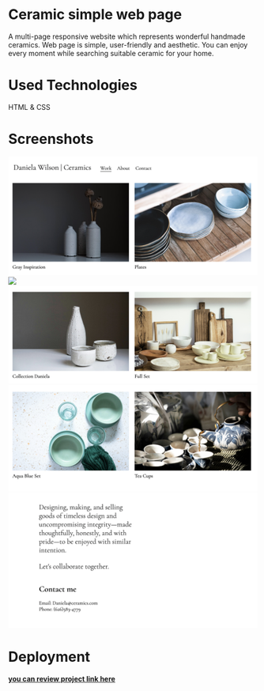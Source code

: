 # Ceramic simple web page 
A multi-page responsive website which represents wonderful handmade ceramics. 
Web page is simple, user-friendly and aesthetic.
You can enjoy every moment while searching suitable ceramic for your home.


# Used Technologies 

HTML & CSS 

# Screenshots

<img src="ceramic-01.png"/>
<img src="ceramic-02.png"/>
<img src="ceramic-03.png"/>
<img src="ceramics-scrn.png"/>
<img src="ceramic-05.png"/>





# Deployment 
 <a href="https://khatiachip.github.io/Ceramics-simple-page/"> <strong> you can review project link here </strong> </a>
